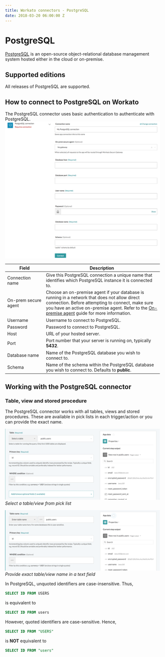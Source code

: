 ```yaml
---
title: Workato connectors - PostgreSQL
date: 2018-03-20 06:00:00 Z
---
```


# PostgreSQL
[PostgreSQL](https://www.postgresql.org/) is an open-source object-relational database management system hosted either in the cloud or on-premise.

## Supported editions
All releases of PostgreSQL are supported.

## How to connect to PostgreSQL on Workato
The PostgreSQL connector uses basic authentication to authenticate with PostgreSQL.
![Configured PostgreSQL connection](/assets/images/postgresql/connection.png)

<table class="unchanged rich-diff-level-one">
  <thead>
    <tr>
        <th width='25%'>Field</th>
        <th>Description</th>
    </tr>
  </thead>
  <tbody>
    <tr>
      <td>Connection name</td>
      <td>Give this PostgreSQL connection a unique name that identifies which PostgreSQL instance it is connected to.</td>
    </tr>
    <tr>
      <td>On-prem secure agent</td>
      <td>Choose an on-premise agent if your database is running in a network that does not allow direct connection. Before attempting to connect, make sure you have an active on-premise agent. Refer to the <a href="/on-prem.md">On-premise agent</a> guide for more information.</td>
    </tr>
    <tr>
      <td>Username</td>
      <td>Username to connect to PostgreSQL.</td>
    </tr>
    <tr>
      <td>Password</td>
      <td>Password to connect to PostgreSQL.</td>
    </tr>
    <tr>
      <td>Host</td>
      <td>URL of your hosted server.</td>
    </tr>
    <tr>
      <td>Port</td>
      <td>Port number that your server is running on, typically <b>5432</b>.</td>
    </tr>
    <tr>
      <td>Database name</td>
      <td>Name of the PostgreSQL database you wish to connect to.</td>
    </tr>
    <tr>
      <td>Schema</td>
      <td>Name of the schema within the PostgreSQL database you wish to connect to. Defaults to <b>public</b>.</td>
    </tr>
  </tbody>
</table>

## Working with the PostgreSQL connector

### Table, view and stored procedure
The PostgreSQL connector works with all tables, views and stored procedures. These are available in pick lists in each trigger/action or you can provide the exact name.

![Table selection from pick list](/assets/images/postgresql/table_pick_list.png)
*Select a table/view from pick list*

![Exact table name provided](/assets/images/postgresql/table_name_text.png)
*Provide exact table/view name in a text field*

In PostgreSQL, unquoted identifiers are case-insensitive. Thus,

```sql
SELECT ID FROM USERS
```

is equivalent to

```sql
SELECT ID FROM users
```

However, quoted identifiers are case-sensitive. Hence,

```sql
SELECT ID FROM "USERS"
```

is **NOT** equivalent to

```sql
SELECT ID FROM "users"
```
